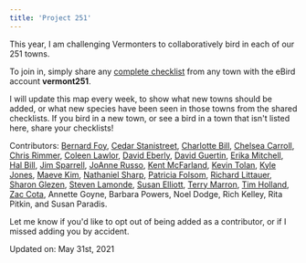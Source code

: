 ```yaml
---
title: 'Project 251'
---
```

This year, I am challenging Vermonters to collaboratively bird in each of our 251 towns.

To join in, simply share any [complete checklist](https://support.ebird.org/en/support/solutions/articles/48000967748) from any town with the eBird account **vermont251**.

I will update this map every week, to show what new towns should be added, or what new species have been seen in those towns from the shared checklists. If you bird in a new town, or see a bird in a town that isn't listed here, share your checklists!

Contributors:
[Bernard Foy](https://ebird.org/profile/NzU0MA/US-VT),
[Cedar Stanistreet](https://ebird.org/profile/NDM2MDU1/US-VT),
[Charlotte Bill](https://ebird.org/vt/profile/MTEwMDg2/US-VT),
[Chelsea Carroll](https://ebird.org/profile/NjQ1MjQy/US-VT),
[Chris Rimmer](https://ebird.org/profile/Mjc3NzU/US-VT-017),
[Coleen Lawlor](https://ebird.org/profile/NzU3NzM5/US-VT),
[David Eberly](https://ebird.org/profile/MTgzMDM/US-VT-021),
[David Guertin](https://ebird.org/vt/profile/MTYyNTk2Ng/US-VT),
[Erika Mitchell](https://ebird.org/profile/MjQ3Njg1/US-VT),
[Hal Bill](https://ebird.org/profile/MzA5MTY0/US-VT),
[Jim Sparrell](https://ebird.org/profile/MzUwMjAw/US-VT),
[JoAnne Russo](https://ebird.org/profile/OTE2NDg/US-VT),
[Kent McFarland](https://ebird.org/vt/profile/MjAwNjI/US-VT),
[Kevin Tolan](https://ebird.org/vt/profile/OTE4MTQ2/US-VT),
[Kyle Jones](https://ebird.org/profile/MTM5Nzgz/US-VT),
[Maeve Kim](https://ebird.org/profile/MjM4MzU/US-VT),
[Nathaniel Sharp](https://ebird.org/vt/profile/MTgxNDYz/US-VT),
[Patricia Folsom](https://ebird.org/profile/MzE0Njg/US-VT),
[Richard Littauer](https://ebird.org/vt/profile/Mjg0MTUx/US-VT),
[Sharon Glezen](https://ebird.org/profile/OTMyMTgz/US-VT),
[Steven Lamonde](https://ebird.org/profile/NTQwNTA1/US-VT),
[Susan Elliott](https://ebird.org/profile/MjQzNw/US-VT),
[Terry Marron](https://ebird.org/vt/profile/MjkwMzY3/US-VT),
[Tim Holland](https://ebird.org/profile/NTE5MTg4/US-VT),
[Zac Cota](https://ebird.org/profile/NDIwNDA1/US-VT),
Annette Goyne, Barbara Powers, Noel Dodge, Rich Kelley, Rita Pitkin, and Susan Paradis.

Let me know if you'd like to opt out of being added as a contributor, or if I missed adding you by accident.

Updated on:
May 31st, 2021
